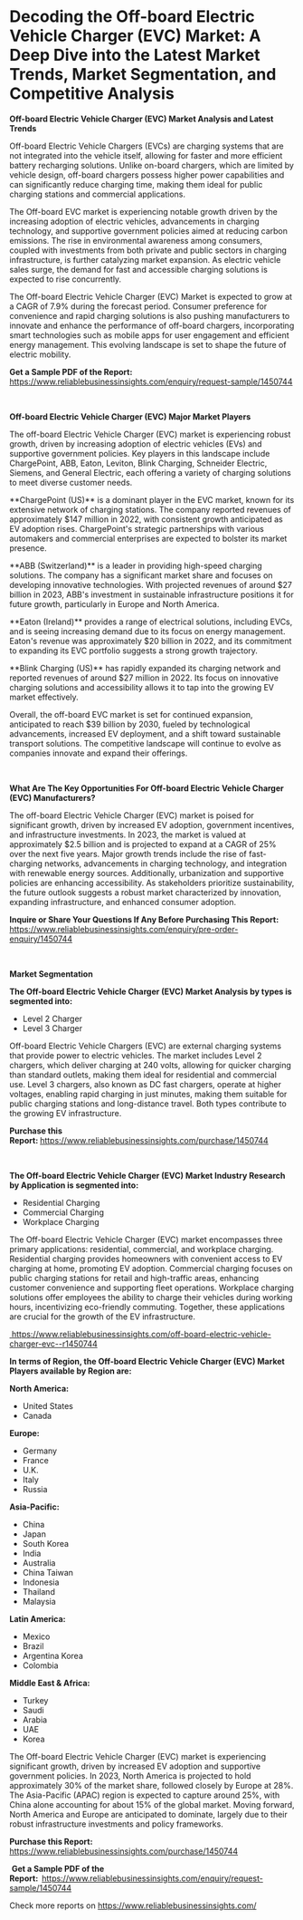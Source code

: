<p><h1>Decoding the Off-board Electric Vehicle Charger (EVC) Market: A Deep Dive into the Latest Market Trends, Market Segmentation, and Competitive Analysis</h1></p><p><strong>Off-board Electric Vehicle Charger (EVC) Market Analysis and Latest Trends</strong></p>
<p><p>Off-board Electric Vehicle Chargers (EVCs) are charging systems that are not integrated into the vehicle itself, allowing for faster and more efficient battery recharging solutions. Unlike on-board chargers, which are limited by vehicle design, off-board chargers possess higher power capabilities and can significantly reduce charging time, making them ideal for public charging stations and commercial applications.</p><p>The Off-board EVC market is experiencing notable growth driven by the increasing adoption of electric vehicles, advancements in charging technology, and supportive government policies aimed at reducing carbon emissions. The rise in environmental awareness among consumers, coupled with investments from both private and public sectors in charging infrastructure, is further catalyzing market expansion. As electric vehicle sales surge, the demand for fast and accessible charging solutions is expected to rise concurrently.</p><p>The Off-board Electric Vehicle Charger (EVC) Market is expected to grow at a CAGR of 7.9% during the forecast period. Consumer preference for convenience and rapid charging solutions is also pushing manufacturers to innovate and enhance the performance of off-board chargers, incorporating smart technologies such as mobile apps for user engagement and efficient energy management. This evolving landscape is set to shape the future of electric mobility.</p></p>
<p><strong>Get a Sample PDF of the Report:&nbsp;</strong> <a href="https://www.reliablebusinessinsights.com/enquiry/request-sample/1450744?utm_campaign=2321&utm_medium=2&utm_source=Github&utm_content=ia&utm_term=30032025&utm_id=off-board-electric-vehicle-charger-evc">https://www.reliablebusinessinsights.com/enquiry/request-sample/1450744</a></p>
<p>&nbsp;</p>
<p><strong>Off-board Electric Vehicle Charger (EVC) Major Market Players</strong></p>
<p><p>The off-board Electric Vehicle Charger (EVC) market is experiencing robust growth, driven by increasing adoption of electric vehicles (EVs) and supportive government policies. Key players in this landscape include ChargePoint, ABB, Eaton, Leviton, Blink Charging, Schneider Electric, Siemens, and General Electric, each offering a variety of charging solutions to meet diverse customer needs.</p><p>**ChargePoint (US)** is a dominant player in the EVC market, known for its extensive network of charging stations. The company reported revenues of approximately $147 million in 2022, with consistent growth anticipated as EV adoption rises. ChargePoint's strategic partnerships with various automakers and commercial enterprises are expected to bolster its market presence.</p><p>**ABB (Switzerland)** is a leader in providing high-speed charging solutions. The company has a significant market share and focuses on developing innovative technologies. With projected revenues of around $27 billion in 2023, ABB's investment in sustainable infrastructure positions it for future growth, particularly in Europe and North America.</p><p>**Eaton (Ireland)** provides a range of electrical solutions, including EVCs, and is seeing increasing demand due to its focus on energy management. Eaton's revenue was approximately $20 billion in 2022, and its commitment to expanding its EVC portfolio suggests a strong growth trajectory.</p><p>**Blink Charging (US)** has rapidly expanded its charging network and reported revenues of around $27 million in 2022. Its focus on innovative charging solutions and accessibility allows it to tap into the growing EV market effectively.</p><p>Overall, the off-board EVC market is set for continued expansion, anticipated to reach $39 billion by 2030, fueled by technological advancements, increased EV deployment, and a shift toward sustainable transport solutions. The competitive landscape will continue to evolve as companies innovate and expand their offerings.</p></p>
<p>&nbsp;</p>
<p><strong>What Are The Key Opportunities For Off-board Electric Vehicle Charger (EVC) Manufacturers?</strong></p>
<p><p>The off-board Electric Vehicle Charger (EVC) market is poised for significant growth, driven by increased EV adoption, government incentives, and infrastructure investments. In 2023, the market is valued at approximately $2.5 billion and is projected to expand at a CAGR of 25% over the next five years. Major growth trends include the rise of fast-charging networks, advancements in charging technology, and integration with renewable energy sources. Additionally, urbanization and supportive policies are enhancing accessibility. As stakeholders prioritize sustainability, the future outlook suggests a robust market characterized by innovation, expanding infrastructure, and enhanced consumer adoption.</p></p>
<p><strong>Inquire or Share Your Questions If Any Before Purchasing This Report:</strong> <a href="https://www.reliablebusinessinsights.com/enquiry/pre-order-enquiry/1450744?utm_campaign=2321&utm_medium=2&utm_source=Github&utm_content=ia&utm_term=30032025&utm_id=off-board-electric-vehicle-charger-evc">https://www.reliablebusinessinsights.com/enquiry/pre-order-enquiry/1450744</a></p>
<p>&nbsp;</p>
<p><strong>Market Segmentation</strong></p>
<p><strong>The Off-board Electric Vehicle Charger (EVC) Market Analysis by types is segmented into:</strong></p>
<p><ul><li>Level 2 Charger</li><li>Level 3 Charger</li></ul></p>
<p><p>Off-board Electric Vehicle Chargers (EVC) are external charging systems that provide power to electric vehicles. The market includes Level 2 chargers, which deliver charging at 240 volts, allowing for quicker charging than standard outlets, making them ideal for residential and commercial use. Level 3 chargers, also known as DC fast chargers, operate at higher voltages, enabling rapid charging in just minutes, making them suitable for public charging stations and long-distance travel. Both types contribute to the growing EV infrastructure.</p></p>
<p><strong>Purchase this Report:&nbsp;</strong><a href="https://www.reliablebusinessinsights.com/purchase/1450744?utm_campaign=2321&utm_medium=2&utm_source=Github&utm_content=ia&utm_term=30032025&utm_id=off-board-electric-vehicle-charger-evc">https://www.reliablebusinessinsights.com/purchase/1450744</a></p>
<p>&nbsp;</p>
<p><strong>The Off-board Electric Vehicle Charger (EVC) Market Industry Research by Application is segmented into:</strong></p>
<p><ul><li>Residential Charging</li><li>Commercial Charging</li><li>Workplace Charging</li></ul></p>
<p><p>The Off-board Electric Vehicle Charger (EVC) market encompasses three primary applications: residential, commercial, and workplace charging. Residential charging provides homeowners with convenient access to EV charging at home, promoting EV adoption. Commercial charging focuses on public charging stations for retail and high-traffic areas, enhancing customer convenience and supporting fleet operations. Workplace charging solutions offer employees the ability to charge their vehicles during working hours, incentivizing eco-friendly commuting. Together, these applications are crucial for the growth of the EV infrastructure.</p></p>
<p><a href="https://www.reliablebusinessinsights.com/off-board-electric-vehicle-charger-evc--r1450744?utm_campaign=2321&utm_medium=2&utm_source=Github&utm_content=ia&utm_term=30032025&utm_id=off-board-electric-vehicle-charger-evc">&nbsp;https://www.reliablebusinessinsights.com/off-board-electric-vehicle-charger-evc--r1450744</a></p>
<p><strong>In terms of Region, the Off-board Electric Vehicle Charger (EVC) Market Players available by Region are:</strong></p>
<p>
    <p> <strong> North America: </strong>
        <ul>
            <li>United States</li>
            <li>Canada</li>
        </ul>
        </p> 
    <p> <strong> Europe: </strong>
        <ul>
            <li>Germany</li>
            <li>France</li>
            <li>U.K.</li>
            <li>Italy</li>
            <li>Russia</li>
        </ul>
        </p> 
    <p> <strong> Asia-Pacific: </strong>
        <ul>
            <li>China</li>
            <li>Japan</li>
            <li>South Korea</li>
            <li>India</li>
            <li>Australia</li>
            <li>China Taiwan</li>
            <li>Indonesia</li>
            <li>Thailand</li>
            <li>Malaysia</li>
        </ul>
        </p> 
    <p> <strong> Latin America: </strong>
        <ul>
            <li>Mexico</li>
            <li>Brazil</li>
            <li>Argentina Korea</li>
            <li>Colombia</li>
        </ul>
        </p> 
    <p> <strong> Middle East & Africa: </strong>
        <ul>
            <li>Turkey</li>
            <li>Saudi</li>
            <li>Arabia</li>
            <li>UAE</li>
            <li>Korea</li>
        </ul>
    </p>
    </p>
<p><p>The Off-board Electric Vehicle Charger (EVC) market is experiencing significant growth, driven by increased EV adoption and supportive government policies. In 2023, North America is projected to hold approximately 30% of the market share, followed closely by Europe at 28%. The Asia-Pacific (APAC) region is expected to capture around 25%, with China alone accounting for about 15% of the global market. Moving forward, North America and Europe are anticipated to dominate, largely due to their robust infrastructure investments and policy frameworks.</p></p>
<p><strong>Purchase this Report: </strong><a href="https://www.reliablebusinessinsights.com/purchase/1450744?utm_campaign=2321&utm_medium=2&utm_source=Github&utm_content=ia&utm_term=30032025&utm_id=off-board-electric-vehicle-charger-evc">https://www.reliablebusinessinsights.com/purchase/1450744</a></p>
<p>&nbsp;<strong>Get a Sample PDF of the Report:&nbsp;&nbsp;</strong><a href="https://www.reliablebusinessinsights.com/enquiry/request-sample/1450744?utm_campaign=2321&utm_medium=2&utm_source=Github&utm_content=ia&utm_term=30032025&utm_id=off-board-electric-vehicle-charger-evc">https://www.reliablebusinessinsights.com/enquiry/request-sample/1450744</a></p>
<p><strong></strong></p>
<p>Check more reports on <a href="https://www.reliablebusinessinsights.com/?utm_campaign=2321&utm_medium=2&utm_source=Github&utm_content=ia&utm_term=30032025&utm_id=off-board-electric-vehicle-charger-evc">https://www.reliablebusinessinsights.com/</a></p>